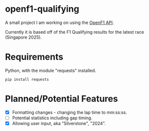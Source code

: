 # openf1-qualifying
A small project I am working on using the [OpenF1 API](https://openf1.org/).

Currently it is based off of the F1 Qualifying results for the latest race (Singapore 2025).

# Requirements
Python, with the module "requests" installed.

```pip install requests```

# Planned/Potential Features
- [x] Formatting changes - changing the lap time to mm:ss:ss.
- [ ] Potential statistics including gap timing.
- [x] Allowing user input, aka "Silverstone", "2024".